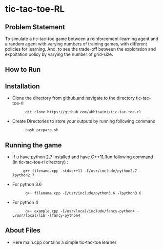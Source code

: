 # tic-tac-toe-RL

## Problem Statement

To simulate a tic-tac-toe game between a reinforcement-learning agent and
a random agent with varying numbers of training games, with different policies 
for learning. And, to see the trade-off between the exploration and expoitation
policy by varying the number of grid-size.


##  How to Run

Installation
-----
- Clone the directory from github,and navigate to the directory tic-tac-toe-rl 

            git clone https://github.com/abhisaini/tic-tac-toe-rl
            
- Create Directories to store your outputs by running following command
 
            bash prepare.sh
                  
            


 Running the game
 ----
 - If u have python 2.7 installed and have C++11,Run following command (in tic-tac-toe-rl directory) :
            
            g++ filename.cpp -std=c++11 -I/usr/include/python2.7 -lpython2.7

- For python 3.6 

            g++ filename.cpp -I/usr/include/python3.6 -lpython3.6
            
- For python 4

            g++ example.cpp -I/usr/local/include/fancy-python4 -L/usr/local/lib -lfancy-python4            
            
About Files
----
- Here main.cpp contains a simple tic-tac-toe learner 
